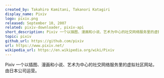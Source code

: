 ```yaml
---
created_by: Takahiro Kamitani, Takanori Katagiri
display_name: Pixiv
logo: pixiv.png
released: September 10, 2007
related: pixiv-downloader, pixiv-api
short_description: Pixiv 一个以插图、漫画和小说、艺术为中心的社交网络服务里的虚拟社区网站，由日本公司运营。
topic: pixiv
github_url: https://github.com/pixiv
url: https://www.pixiv.net/
wikipedia_url: https://en.wikipedia.org/wiki/Pixiv
---
```

Pixiv 一个以插图、漫画和小说、艺术为中心的社交网络服务里的虚拟社区网站，由日本公司运营。